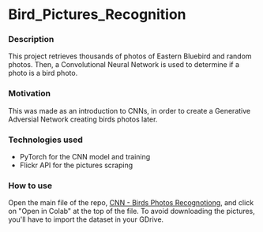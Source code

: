 # Bird_Pictures_Recognition

### Description
This project retrieves thousands of photos of Eastern Bluebird and random photos. Then, a Convolutional Neural Network is used to determine if a photo is a bird photo.

### Motivation
This was made as an introduction to CNNs, in order to create a Generative Adversial Network creating birds photos later.

### Technologies used
- PyTorch for the CNN model and training
- Flickr API for the pictures scraping

### How to use
Open the main file of the repo, [CNN - Birds Photos Recognotion](https://github.com/timothewt/Bird_Pictures_Recognition/blob/main/CNN_Bird_Photos_Recognition.ipynb)g, and click on "Open in Colab" at the top of the file. To avoid downloading the pictures, you'll have to import the dataset in your GDrive.
